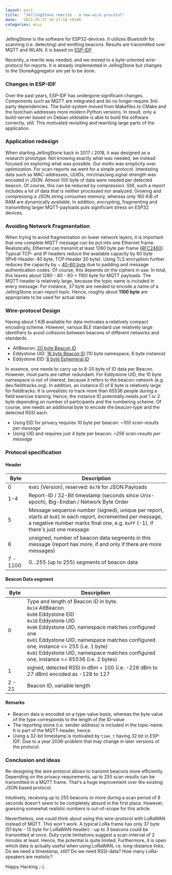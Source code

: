 ```yaml
---
layout: post
title:  "JellingStone rewrite - a new wire procotol"
date:   2022-05-25 16:27:18 +0100
categories: misc
---
```


JellingStone is the software for ESP32-devices. It utilizes Bluetooth for scanning (i.e. detecting) and emitting beacons.
Results are transmitted over MQTT and WLAN. It is based on [ESP-IDF](https://docs.espressif.com/projects/esp-idf/en/latest/esp32/get-started/index.html).

Recently, a rewrite was needed, and we moved to a byte-oriented wire-protocol for reports.
It is already implemented in JellingStone but changes to the StoneAggregator are yet to be done.

<!--break-->

### Changes in ESP-IDF

Over the past years, ESP-IDF has undergone significant changes. Components such as MQTT are integrated and
do no longer require 3rd-party dependencies. The build-system moved from Makefiles to CMake and the toolchain addresses
more modern Python versions. In result, only a build-server based on Debian oldstable is able to
build the software correctly, still. This motivated revisiting and rewriting large parts of the application.

### Application redesign

When starting JellingStone back in 2017 / 2018, it was designed as a research prototype. Not knowing exactly what was needed,
we instead focused on exploring what was possible. Our motto was simplicity over optimization. For scan-reports we went
for a simple protocol. Interesting data such as MAC-addresses, UUIDs, min/max/avg signal strength was encoded in JSON.
Almost 100 byte of data were needed per detected beacon. Of course, this can be reduced by compression. Still,
such a report includes a lot of data that is neither processed nor analyzed.
Growing and compressing a JSON string consumes memory, whereas only 160 KiB of RAM are dynamically available.
In addition, encrypting, fragmenting and transmitting larger MQTT-payloads puts significant stress on ESP32 devices.

### Avoiding Network Fragmentation

When trying to avoid fragmentation on lower network layers, it is important that one complete MQTT message can
be put into one Ethernet frame. Realistically, Ethernet can transmit at least 1280 byte per frame ([RFC2460](https://datatracker.ietf.org/doc/html/rfc2460#section-5)).
Typical TCP- and IP headers reduce the available capacity by 60 byte (IPv6-Header: 40 byte, TCP-Header 20 byte).
Using TLS encryption further reduces the capacity by ~ [40-60 byte](https://netsekure.org/2010/03/tls-overhead/) due to padding
and message authentication codes. Of course, this depends on the ciphers in use.
In total, this leaves about 1280 - 60 - 60 = 1160 byte for MQTT payloads. The MQTT-header is relatively large,
because the topic name is included in every message. For instance, 37 byte are needed to encode a name
of a JellingStone scan-report topic. Hence, roughly about **1100 byte** are appropriate to be used for actual data.

### Wire-protocol Design

Having about 1 KiB available for data motivates a relatively compact encoding scheme. However, various BLE standard
use relatively large identifiers to avoid collisions between beacons of different networks and standards.

* AltBeacon: [20 byte Beacon ID](https://github.com/AltBeacon/spec)
* Eddystone UID: [16 byte Beacon ID](https://github.com/google/eddystone/tree/master/eddystone-uid) (10 byte namespace, 6 byte instance)
* Eddystone EID: [8 byte Ephemeral ID](https://github.com/google/eddystone/tree/master/eddystone-eid)

In essence, one needs to carry up to 8-20 byte of ID data per Beacon. However, most parts are rather redundant.
For Eddystone UID, the 10 byte namespace is not of interest, because it refers to the beacon-network (e.g. dev.fieldtracks.org).
In addition, an instance ID of 6 byte is relatively large for fieldtracks. It is unrealistic to track more
than 65536 people during a field exercise training. Hence, the instance ID potentially needs just 1 or 2 byte
depending on number of participants and the numbering scheme. Of course, one needs an additional byte to encode the
beacon-type and the detected RSSI each.

* Using EID for privacy requires 10 byte per beacon: *~100 scan-results per message*
* Using UID and requires just 4 byte per beacon:  *~256 scan-results per message*

### Protocol specification

#### Header

| Byte     | Description                                                                                                                                                                                     |
|----------|-------------------------------------------------------------------------------------------------------------------------------------------------------------------------------------------------|
| 0        | `0x01` (Version), reserved: `0x7B` for JSON Payloads                                                                                                                                            |
| 1-4      | Report-ID / 32-Bit timestamp (seconds since Unix-epoch), Big-Endian / Network Byte Order                                                                                                        |
| 5        | Message sequence number (signed), unique per report, starts at `0x01` in each report, incremented per message, a negative number marks final one, e.g. `0xFF` (-1), if there's just one message |
| 6        | unsigned, number of beacon data segments in this message (report has more, if and only if there are more messages)                                                                              |
| 7 - 1100 | 0...255 (up to 255) segments of beacon data                                                                                                                                                     |

#### Beacon Data segment

| Byte   | Description                                                                                                                                                                                                                                                                                                                                                                     |
|--------|---------------------------------------------------------------------------------------------------------------------------------------------------------------------------------------------------------------------------------------------------------------------------------------------------------------------------------------------------------------------------------|
| 0      | Type and length of Beacon ID in byte. <br /> `0x14` AltBeacon <br /> `0x08` Eddystone EID <br /> `0x10` Eddystone UID <br /> `0x06` Eddystone UID, namespace matches configured one <br > `0x01` Eddystone UID, namespace matches configured one, instance <= 255 (i.e. 1 byte) <br /> `0x02` Eddystone UID, namespace matches configured one, instance <= 65536 (i.e. 2 bytes) |
| 1      | signed, detected RSSI in dBm + 100 (i.e. -228 dBm to 27 dBm) encoded as -128 to 127                                                                                                                                                                                                                                                                                             |
| 2 - 21 | Beacon ID, variable length                                                                                                                                                                                                                                                                                                                                                      |


#### Remarks
* Beacon data is encoded on a type-value basis, whereas the byte value of the type corresponds to the length of the ID-value
* The reporting stone (i.e. sender address) is included in the topic-name. It is part of the MQTT-header, hence.
* Using a 32-bit timestamp is motivated by `time_t` having 32 bit in ESP-IDF. Due to a year 2036-problem that may change in later versions of the protocol.

### Conclusion and ideas

Re-designing the wire protocol allows to transmit beacons more efficiently. Depending on the privacy-requirements,
up to 255 scan results can be transmitted in a MQTT frame. That's a huge improvement over the existing JSON based protocol.

Intuitively, receiving up to 255 beacons or more during a scan period of 8 seconds doesn't seem to be completely absurd in the first place.
However, guessing somewhat realistic numbers is out-of-scope for this article.

Nevertheless, one could think about using this wire-protocol with LoRaWAN instead of MQTT. This won't work. A typical LoRa
frame has only 37 byte (51 byte - 13 byte for LoRaWAN-header) - up to 3 beacons could be transmitted at once. Duty cycle limitations suggest a scan-interval of 2 minutes at least.
Hence, the potential is quite limited. Furthermore, it is open which data is actually useful when using LoRaWAN, i.e. long-distance
links. Do we need a timestamp, still? Do we need RSSI-data? How many LoRa-speakers are realistic?

Happy Hacking ;-).

